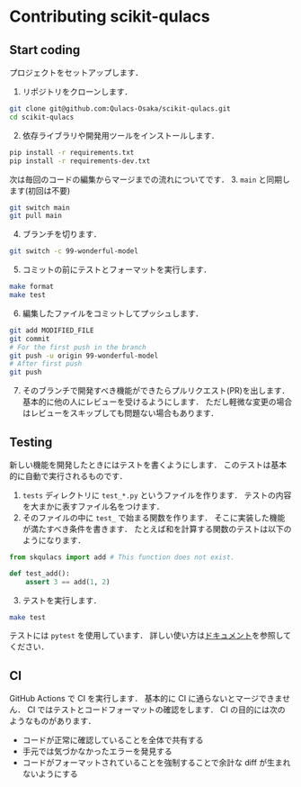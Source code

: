 # Contributing scikit-qulacs

## Start coding
プロジェクトをセットアップします．
1. リポジトリをクローンします．
```bash
git clone git@github.com:Qulacs-Osaka/scikit-qulacs.git
cd scikit-qulacs
```

2. 依存ライブラリや開発用ツールをインストールします．
```bash
pip install -r requirements.txt
pip install -r requirements-dev.txt
```

次は毎回のコードの編集からマージまでの流れについてです．
3. `main` と同期します(初回は不要)
```bash
git switch main
git pull main
```

4. ブランチを切ります．
```bash
git switch -c 99-wonderful-model
```

5. コミットの前にテストとフォーマットを実行します．
```bash
make format
make test
```

6. 編集したファイルをコミットしてプッシュします．
```bash
git add MODIFIED_FILE
git commit
# For the first push in the branch
git push -u origin 99-wonderful-model
# After first push
git push
```

7. そのブランチで開発すべき機能ができたらプルリクエスト(PR)を出します． 基本的に他の人にレビューを受けるようにします． ただし軽微な変更の場合はレビューをスキップしても問題ない場合もあります．

## Testing
新しい機能を開発したときにはテストを書くようにします． このテストは基本的に自動で実行されるものです．

1. `tests` ディレクトリに `test_*.py` というファイルを作ります． テストの内容を大まかに表すファイル名をつけます．
2. そのファイルの中に `test_` で始まる関数を作ります． そこに実装した機能が満たすべき条件を書きます． たとえば和を計算する関数のテストは以下のようになります．
```python
from skqulacs import add # This function does not exist.

def test_add():
    assert 3 == add(1, 2)
```

3. テストを実行します．
```bash
make test
```

テストには `pytest` を使用しています． 詳しい使い方は[ドキュメント](https://docs.pytest.org/en/6.2.x/)を参照してください．

## CI
GitHub Actions で CI を実行します． 基本的に CI に通らないとマージできません．
CI ではテストとコードフォーマットの確認をします．
CI の目的には次のようなものがあります．
* コードが正常に確認していることを全体で共有する
* 手元では気づかなかったエラーを発見する
* コードがフォーマットされていることを強制することで余計な diff が生まれないようにする